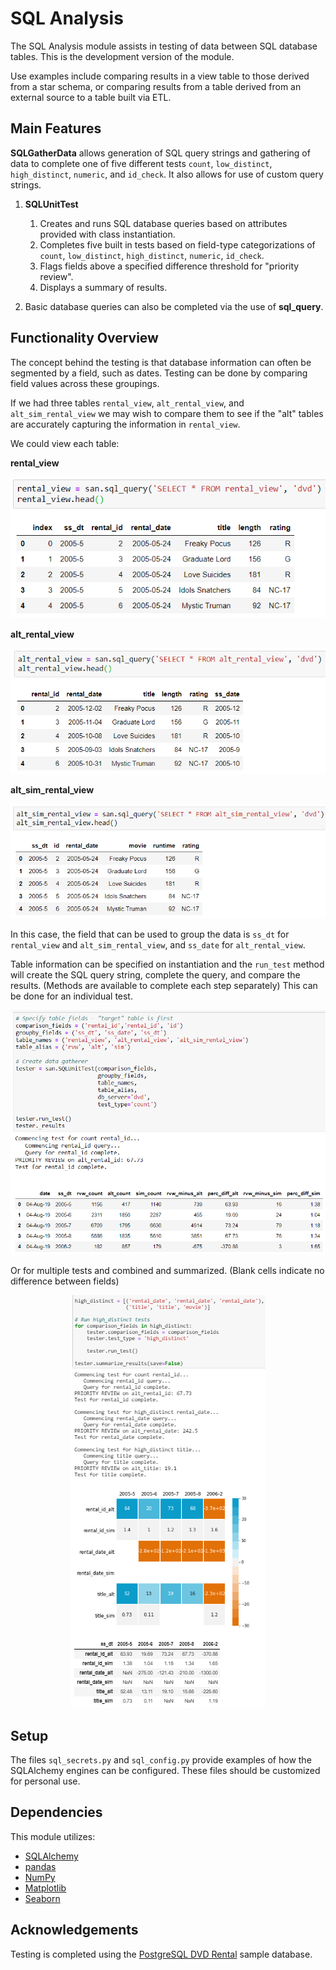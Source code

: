 # SQL Analysis

The SQL Analysis module assists in testing of data between SQL database tables. This is the development version of the module.

Use examples include comparing results in a view table to those derived from a star schema, or comparing results from a table derived from an external source to a table built via ETL.

## Main Features

**SQLGatherData** allows generation of SQL query strings and gathering of data to complete one of five different tests `count`, `low_distinct`, `high_distinct`, `numeric`, and `id_check`. It also allows for use of custom query strings.

1. **SQLUnitTest**
    1. Creates and runs SQL database queries based on attributes provided with class instantiation.
    2. Completes five built in tests based on field-type categorizations of `count`, `low_distinct`, `high_distinct`, `numeric`, `id_check`.
    3. Flags fields above a specified difference threshold for "priority review".
    4. Displays a summary of results.

2. Basic database queries can also be completed via the use of **sql_query**.

## Functionality Overview
The concept behind the testing is that database information can often be segmented by a field, such as dates. Testing can be done by comparing field values across these groupings.

If we had three tables `rental_view`, `alt_rental_view`, and `alt_sim_rental_view` we may wish to compare them to see if the "alt" tables are accurately capturing the information in `rental_view`.

We could view each table:

**rental_view**

<p align="left">
  <img src="img/rental_view.PNG">
</p>

**alt_rental_view**

<p align="left">
  <img src="img/alt_rental_view.PNG">
</p>

**alt_sim_rental_view**

<p align="left">
  <img src="img/alt_sim_rental_view.PNG">
</p>

In this case, the field that can be used to group the data is `ss_dt` for `rental_view` and `alt_sim_rental_view`, and `ss_date` for `alt_rental_view`.

Table information can be specified on instantiation and the `run_test` method will create the SQL query string, complete the query, and compare the results. (Methods are available to complete each step separately) This can be done for an individual test.

<p align="center">
  <img src="img/count_test.PNG">
</p>

Or for multiple tests and combined and summarized. (Blank cells indicate no difference between fields)

<p align="center">
  <img src="img/summarize.PNG">
</p>

## Setup
The files `sql_secrets.py` and `sql_config.py` provide examples of how the SQLAlchemy engines can be configured. These files should be customized for personal use.

## Dependencies
This module utilizes:
- [SQLAlchemy](https://www.sqlalchemy.org/)
- [pandas](https://pandas.pydata.org/)
- [NumPy](https://numpy.org/)
- [Matplotlib](https://matplotlib.org/)
- [Seaborn](https://seaborn.pydata.org/)

## Acknowledgements
Testing is completed using the [PostgreSQL DVD Rental](http://www.postgresqltutorial.com/postgresql-sample-database/) sample database.
